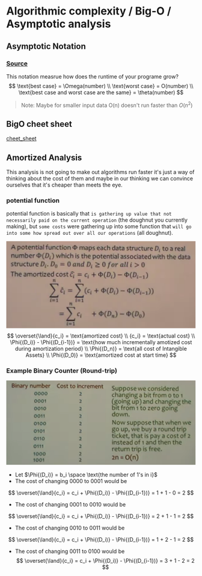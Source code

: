 # Algorithmic complexity / Big-O / Asymptotic analysis

## Asymptotic Notation

### [Source](https://www.youtube.com/watch?v=iOq5kSKqeR4&ab_channel=CS50)

This notation measrue how does the runtime of your programe grow?
$$
\text{best case} = \Omega(number) \\
\text{worst case} = O(number) \\
\text{best case and worst case are the same} = \theta(number)
$$

> Note:
> Maybe for smaller input data O(n) doesn't run faster than $O(n^2)$

## BigO cheet sheet

[cheet_sheet](https://www.bigocheatsheet.com)

## Amortized Analysis

This analysis is not going to make out algorithms run faster it's just a way of thinking about the cost of them and maybe in our thinking we can convince ourselves that it's cheaper than meets the eye.

### potential function

potential function is basically that `is gathering up value that not necessarily paid on the current operation` (the doughnut you currently making), but `some costs` were gathering up into some function that `will go into some how spread out over all our operations` (all doughnut).

![potential function](./asset/potentila_Function.drawio.svg)
$$
\overset{\land}{c_i} = \text{amortized cost} \\
{c_i} = \text{actual cost} \\
\Phi{(D_i)} - \Phi{(D_{i-1})} = \text{how much incrementally amotized cost during amortization period} \\
\Phi{(D_n)} = \text{all cost of Intangible Assets} \\
\Phi{(D_0)} = \text{amortized cost at start time}
$$

### Example Binary Counter (Round-trip)

![binary round trip](./asset/binary_round_trip.drawio.svg)

- Let $\Phi{(D_i)} = b_i \space \text{the number of 1's in i}$
- The cost of changing 0000 to 0001 would be

$$
\overset{\land}{c_i} = c_i + \Phi{(D_i)} - \Phi{(D_{i-1})} = 1 + 1 - 0 = 2
$$

- The cost of changing  0001 to 0010 would be

$$
\overset{\land}{c_i} = c_i + \Phi{(D_i)} - \Phi{(D_{i-1})} = 2 + 1 - 1 = 2
$$

- The cost of changing  0010 to 0011 would be

$$
\overset{\land}{c_i} = c_i + \Phi{(D_i)} - \Phi{(D_{i-1})} = 1 + 2 - 1 = 2
$$

- The cost of changing 0011 to 0100 would be
$$
\overset{\land}{c_i} = c_i + \Phi{(D_i)} - \Phi{(D_{i-1})} = 3 + 1 - 2 = 2
$$

